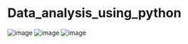 # Data_analysis_using_python
![image](https://github.com/samarth25341/Data_analysis_using_python/assets/98587645/37896f34-2abd-48b3-a0a5-e6bd66664784)
![image](https://github.com/samarth25341/Data_analysis_using_python/assets/98587645/298b91a9-ca19-4af5-bb52-9c0b010e42ad)
![image](https://github.com/samarth25341/Data_analysis_using_python/assets/98587645/a933ca33-1c0d-4d48-968c-ccfee2e33729)



